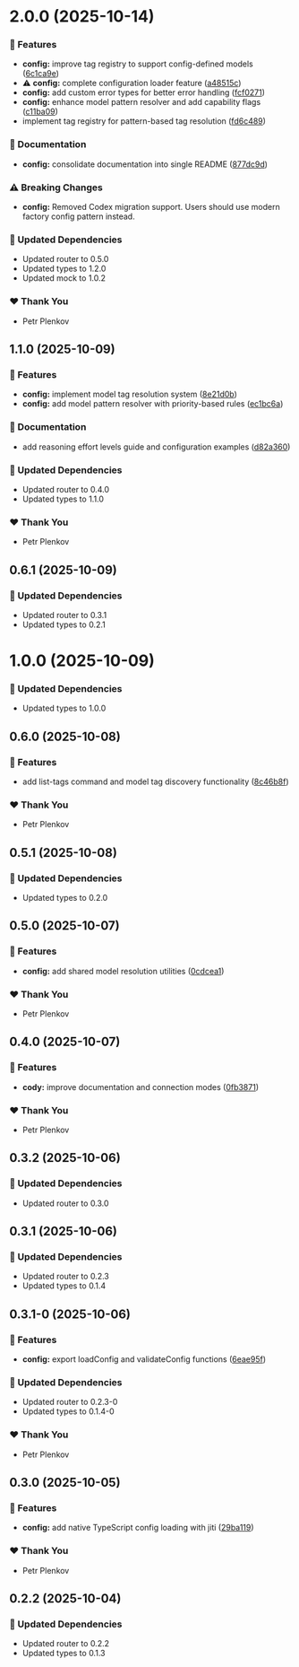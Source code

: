 # 2.0.0 (2025-10-14)

### 🚀 Features

- **config:** improve tag registry to support config-defined models ([6c1ca9e](https://github.com/genai-tools/anygpt/commit/6c1ca9e))
- ⚠️ **config:** complete configuration loader feature ([a48515c](https://github.com/genai-tools/anygpt/commit/a48515c))
- **config:** add custom error types for better error handling ([fcf0271](https://github.com/genai-tools/anygpt/commit/fcf0271))
- **config:** enhance model pattern resolver and add capability flags ([c11ba09](https://github.com/genai-tools/anygpt/commit/c11ba09))
- implement tag registry for pattern-based tag resolution ([fd6c489](https://github.com/genai-tools/anygpt/commit/fd6c489))

### 📖 Documentation

- **config:** consolidate documentation into single README ([877dc9d](https://github.com/genai-tools/anygpt/commit/877dc9d))

### ⚠️ Breaking Changes

- **config:** Removed Codex migration support. Users should use modern factory config pattern instead.

### 🧱 Updated Dependencies

- Updated router to 0.5.0
- Updated types to 1.2.0
- Updated mock to 1.0.2

### ❤️ Thank You

- Petr Plenkov

## 1.1.0 (2025-10-09)

### 🚀 Features

- **config:** implement model tag resolution system ([8e21d0b](https://github.com/genai-tools/anygpt/commit/8e21d0b))
- **config:** add model pattern resolver with priority-based rules ([ec1bc6a](https://github.com/genai-tools/anygpt/commit/ec1bc6a))

### 📖 Documentation

- add reasoning effort levels guide and configuration examples ([d82a360](https://github.com/genai-tools/anygpt/commit/d82a360))

### 🧱 Updated Dependencies

- Updated router to 0.4.0
- Updated types to 1.1.0

### ❤️ Thank You

- Petr Plenkov

## 0.6.1 (2025-10-09)

### 🧱 Updated Dependencies

- Updated router to 0.3.1
- Updated types to 0.2.1

# 1.0.0 (2025-10-09)

### 🧱 Updated Dependencies

- Updated types to 1.0.0

## 0.6.0 (2025-10-08)

### 🚀 Features

- add list-tags command and model tag discovery functionality ([8c46b8f](https://github.com/genai-tools/anygpt/commit/8c46b8f))

### ❤️ Thank You

- Petr Plenkov

## 0.5.1 (2025-10-08)

### 🧱 Updated Dependencies

- Updated types to 0.2.0

## 0.5.0 (2025-10-07)

### 🚀 Features

- **config:** add shared model resolution utilities ([0cdcea1](https://github.com/genai-tools/anygpt/commit/0cdcea1))

### ❤️ Thank You

- Petr Plenkov

## 0.4.0 (2025-10-07)

### 🚀 Features

- **cody:** improve documentation and connection modes ([0fb3871](https://github.com/genai-tools/anygpt/commit/0fb3871))

### ❤️ Thank You

- Petr Plenkov

## 0.3.2 (2025-10-06)

### 🧱 Updated Dependencies

- Updated router to 0.3.0

## 0.3.1 (2025-10-06)

### 🧱 Updated Dependencies

- Updated router to 0.2.3
- Updated types to 0.1.4

## 0.3.1-0 (2025-10-06)

### 🚀 Features

- **config:** export loadConfig and validateConfig functions ([6eae95f](https://github.com/genai-tools/anygpt/commit/6eae95f))

### 🧱 Updated Dependencies

- Updated router to 0.2.3-0
- Updated types to 0.1.4-0

### ❤️ Thank You

- Petr Plenkov

## 0.3.0 (2025-10-05)

### 🚀 Features

- **config:** add native TypeScript config loading with jiti ([29ba119](https://github.com/genai-tools/anygpt/commit/29ba119))

### ❤️ Thank You

- Petr Plenkov

## 0.2.2 (2025-10-04)

### 🧱 Updated Dependencies

- Updated router to 0.2.2
- Updated types to 0.1.3

